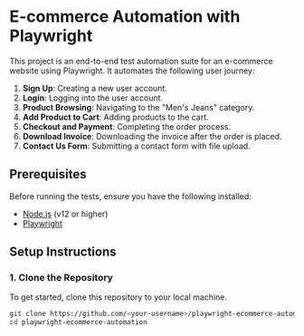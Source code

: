 # E-commerce Automation with Playwright

This project is an end-to-end test automation suite for an e-commerce website using Playwright. It automates the following user journey:

1. **Sign Up**: Creating a new user account.
2. **Login**: Logging into the user account.
3. **Product Browsing**: Navigating to the "Men's Jeans" category.
4. **Add Product to Cart**: Adding products to the cart.
5. **Checkout and Payment**: Completing the order process.
6. **Download Invoice**: Downloading the invoice after the order is placed.
7. **Contact Us Form**: Submitting a contact form with file upload.

## Prerequisites

Before running the tests, ensure you have the following installed:

- [Node.js](https://nodejs.org/en/download/) (v12 or higher)
- [Playwright](https://playwright.dev/docs/intro)

## Setup Instructions

### 1. Clone the Repository

To get started, clone this repository to your local machine.

```bash
git clone https://github.com/<your-username>/playwright-ecommerce-automation.git
cd playwright-ecommerce-automation


